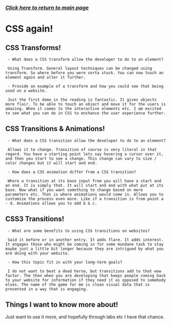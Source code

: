 ### [*Click here to return to main page*](../README.md)

# CSS again!

## CSS Transforms!

     - What does a CSS transform allow the developer to do to an element?

     Using Transform. General layout techniques can be changed using transform. So where before you were sorta stuck. You can now touch an element again and alter it further.

     - Provide an example of a transform and how you could see that being used on a website.

     Just the first demo in the reading is fantastic. It gives objects more flair. To be able to touch an object and move it for the users is amazing. When it comes to the interactive elements etc. I am excited to see what you can do in CSS to enchance the user experience further.

## CSS Transitions & Animations!

     - What does a CSS transition allow the developer to do to an element?

     Allows it to change. Transition of course is very literal in that regard. You have a starting point lets say hovering a cursor over it, and then you start to see a change. This change can vary to size / color changes but it will start and end.

     - How does a CSS animation differ from a CSS transition?

     Where a transition at its base input from you will have a start and an end. It is simply that. It will start and end with what put at its base. Now what if you want something to change based on more parameters etc. That is where animations would come in. Allows you to customize the process even more. Like if a transition is from point a - d. Animations allows you to add b & c.

## CSS3 Transitions!

     - What are some benefits to using CSS transitions on websites?

     Said it before or in another entry. It adds flare. It adds interest. It engages those who might be coming in for some mundane task to stay maybe just a little bit longer because they are intrigued by what you are doing with your website.

     - How this topic fit in with your long-term goals?

     I do not want to beat a dead horse, but transitions add to that wow factor. The then when you are developing that keeps people coming back to your website for information if they need it as opposed to somebody elses. The name of the game for me is clean visual data that is presented in a way that is engaging. 

## Things I want to know more about!

Just want to use it more, and hopefully through labs etc I have that chance.